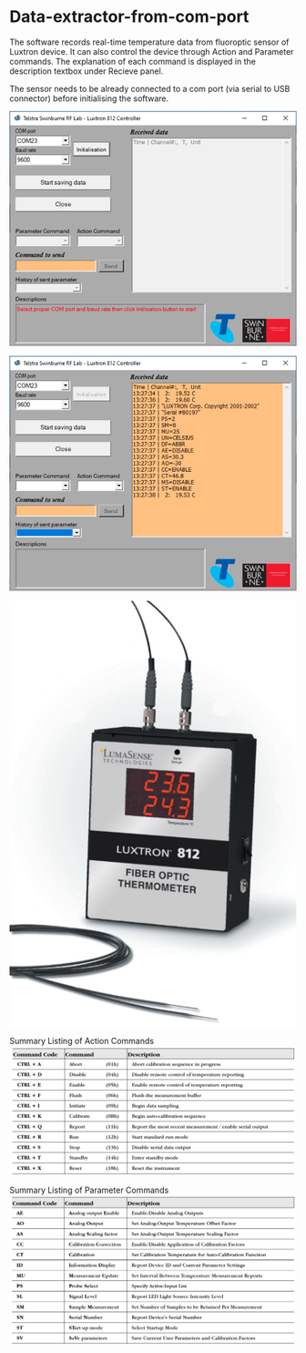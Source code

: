 # Data-extractor-from-com-port

The software records real-time temperature data from fluoroptic sensor of Luxtron device. It can also control the device through Action and Parameter commands. The explanation of each command is displayed in the description textbox under Recieve panel.

The sensor needs to be already connected to a com port (via serial to USB connector) before initialising the software.


![User Interface](https://github.com/alilajevardi/Data-extractor-from-com-port/blob/main/artifacts/UI_image_01.png)

![User Interface](https://github.com/alilajevardi/Data-extractor-from-com-port/blob/main/artifacts/UI_image_02.png)

![User Interface](https://github.com/alilajevardi/Data-extractor-from-com-port/blob/main/artifacts/Luxtron-812.png)


Summary Listing of Action Commands
![User Interface](https://github.com/alilajevardi/Data-extractor-from-com-port/blob/main/artifacts/Action_Commands.png)


Summary Listing of Parameter Commands
![User Interface](https://github.com/alilajevardi/Data-extractor-from-com-port/blob/main/artifacts/Parameter_Commands.png)
